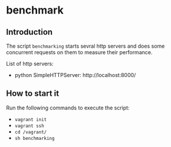 # benchmark


## Introduction

The script `benchmarking` starts sevral http servers and does some concurrent requests on them to measure their performance.

List of http servers:
 - python SimpleHTTPServer: http://localhost:8000/


## How to start it

Run the following commands to execute the script:
- `vagrant init`
- `vagrant ssh`
- `cd /vagrant/`
- `sh benchmarking`
